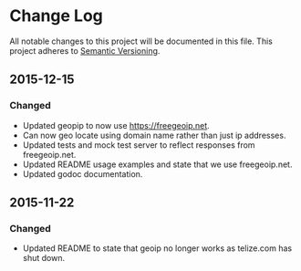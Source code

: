 # Change Log
All notable changes to this project will be documented in this file.
This project adheres to [Semantic Versioning](http://semver.org/).

## 2015-12-15
### Changed
- Updated geopip to now use https://freegeoip.net.
- Can now geo locate using domain name rather than just ip addresses.
- Updated tests and mock test server to reflect responses from freegeoip.net.
- Updated README usage examples and state that we use freegeoip.net.
- Updated godoc documentation.

## 2015-11-22
### Changed
- Updated README to state that geoip no longer works as telize.com has
shut down.
